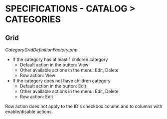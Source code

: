 # SPECIFICATIONS - CATALOG &gt; CATEGORIES

## Grid

_CategoryGridDefinitionFactory.php_

* If the category has at least 1 children category
  * Default action in the button: View
  * Other available actions in the menu: Edit, Delete
  * Row action: View
* If the category does not have children category
  * Default action in the button: Edit
  * Other available actions in the menu: Edit, Delete
  * Row action: Edit

Row action does not apply to the ID's checkbox column and to columns with enable/disable actions.

